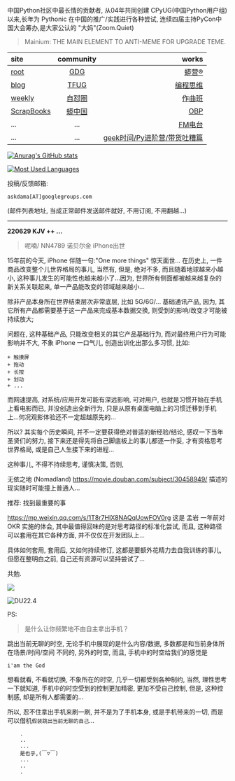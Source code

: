 中国Python社区中最长情的贡献者, 从04年共同创建 CPyUG(中国Python用户组)以来,长年为 Pythonic 在中国的推广/实践进行各种尝试, 连续四届主持PyCon中国大会筹办,是大家公认的 "大妈"(Zoom.Quiet)

> Mainium: THE MAIN ELEMENT TO ANTI-MEME FOR UPGRADE TEME.

| site | community | works |
| :-----| :----: | ----: |
| [root](http://zoomquiet.io/) | [GDG](https://blog.zhgdg.org/) | [蟒营®](https://doc.101.camp/) |
| [blog](https://blog.zoomquiet.io/pages/zoomquiet.html) | [TFUG](http://zh.tfug.world/) | [编程思维](https://py.101.camp/) |
| [weekly](http://weekly.pychina.org/) | [自怼圈](https://du.101.camp/) | [作曲班](https://mu.101.camp/) |
| [ScrapBooks](https://zoomquiet.io/collection.html) | [蟒中国](https://pychina.org/) | [OBP](https://zoomquiet.io/obp/index.html) |
| ... | ... | [FM电台](https://fm.101.camp/) |
| ... | ... | [geek时间/Py进阶营/带货吐糟篇](https://fm.101.camp/2020/geek2py-dama.html) |


[![Anurag's GitHub stats](https://github-readme-stats.vercel.app/api?username=zoomquiet&show_icons=true&count_private=true&include_all_commits=true&layout=compact&theme=panda)](https://blog.zoomquiet.io)

[![Most Used Languages](https://github-readme-stats.vercel.app/api/top-langs/?username=zoomquiet&theme=panda&card_width=445&layout=compact&show_icons=true&hide=javascript,html,php,Smarty,XSLT,TeX,C++,CSS)](https://zoomquiet.io)


投稿/反馈邮箱:

    askdama[AT]googlegroups.com

(邮件列表地址, 
当成正常邮件发送邮件就好, 不用订阅, 不用翻越...)




-----------------------------------------
**220629 KJV ++ ...**


> 呢喃/ NN4789 诺贝尔金 iPhone出世




15年前的今天, iPhone 伴随一句:"One more things" 惊天面世...
在历史上, 一件商品改变整个儿世界格局的事儿, 当然有, 但是, 绝对不多, 而且随着地球越来小越小, 这种事儿发生的可能性也越来越小了...因为, 世界所有侧面都被越来越复杂的新关系关联起来, 单一产品能改变的领域越来越小...

除非产品本身所在世界结束层次非常底层, 比如 5G/6G/... 基础通讯产品, 因为, 其它所有产品都需要基于这一产品来完成基本数据交换, 则受到的影响/改变才可能被持续放大;

问题在, 这种基础产品, 只能改变相关的其它产品基础行为, 而对最终用户行为可能影响并不大, 不象 iPhone 一口气儿, 创造出训化出那么多习惯, 比如:

    + 触摸屏
    + 拖动
    + 长按
    + 划动
    + ...

而网速提高, 对系统/应用开发可能有深远影响, 可对用户, 也就是习惯开始在手机上看电影而已, 并没创造出全新行为, 只是从原有桌面电脑上的习惯迁移到手机上...何况观影体验还不一定超越原先的...

所以? 其实每个历史瞬间, 并不一定要获得绝对普适的新经验/结论, 感叹一下当年圣贤们的努力, 接下来还是得先将自己脚底板上的事儿都逐一作妥, 才有资格思考世界格局, 或是自己人生接下来的进程...

这种事儿, 不得不持续思考, 谨慎决策, 否则, 

无依之地 (Nomadland)
https://movie.douban.com/subject/30458949/
描述的现实随时可能撞上普通人...

推荐: 找到最重要的事

https://mp.weixin.qq.com/s/1T8r7HIX8NAQqUowFOV0rg
这是 孟岩 一年前对 OKR 实施的体会, 其中最值得回味的是对思考路径的标准化尝试, 而且, 这种路径可以套用在其它各种方面, 并不仅仅在开发团队上...

具体如何套用, 套用后, 又如何持续修订, 这都是要额外花精力去自我训练的事儿, 但愿在整明白之前, 自己还有资源可以坚持尝试了...

共勉.​



![](https://ipic.zoomquiet.top/2022-06-28-zq42-today-card-2206.029.jpeg)



![DU22.4](https://ipic.zoomquiet.top/2022-04-30-220430DU6y_zip.jpg!/fw/420)






PS:
> 是什么让你频繁地不由自主拿出手机？

跳出当前无聊的时空,
无论手机中展现的是什么内容/数据,
多数都是和当前身体所在场景/时间/空间 不同的,
另外的时空,
而且, 手机中的时空给我们的感觉是

    i'am the God

想看就看, 不看就切换,
不象所在的时空, 几乎一切都受到各种制约,
当然,
理性思考一下就知道,
手机中的时空受到的控制更加精密, 更加不受自己控制,
但是, 这种控制感,
却是所有人都需要的...

所以, 
忍不住拿出手机来刷一刷,
并不是为了手机本身, 或是手机带来的一切,
而是可以借机`假装跳出当前无聊的自己`...



```
    .
    ..
    ...
    是也乎,(￣▽￣)
    ...
    ..
    .
```



